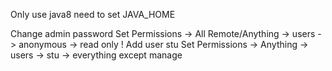 Only use java8
need to set JAVA_HOME

Change admin password
Set Permissions -> All Remote/Anything -> users -> anonymous -> read only !
Add user stu
Set Permissions -> Anything -> users -> stu -> everything except manage 
